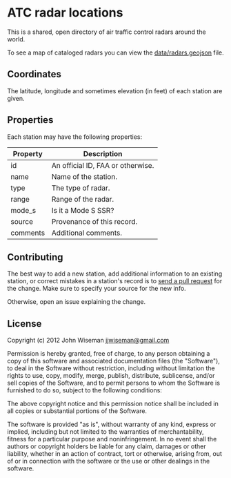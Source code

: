 ATC radar locations
======================

This is a shared, open directory of air traffic control radars around
the world.

To see a map of cataloged radars you can view the
[data/radars.geojson](data/radars.geojson) file.


Coordinates
-----------

The latitude, longitude and sometimes elevation (in feet) of each
station are given.


Properties
----------

Each station may have the following properties:

|Property |Description                             |
|---------|----------------------------------------|
|id       |An official ID, FAA or otherwise.       |
|name     |Name of the station.                    |
|type     |The type of radar.                      |
|range    |Range of the radar.                     |
|mode_s   |Is it a Mode S SSR?                     |
|source   |Provenance of this record.              |
|comments |Additional comments.                    |


Contributing
------------

The best way to add a new station, add additional information to an
existing station, or correct mistakes in a station's record is to
[send a pull
request](https://help.github.com/articles/using-pull-requests) for the
change.  Make sure to specify your source for the new info.

Otherwise, open an issue explaining the change.


License
-------
Copyright (c) 2012 John Wiseman jjwiseman@gmail.com

Permission is hereby granted, free of charge, to any person obtaining
a copy of this software and associated documentation files (the
"Software"), to deal in the Software without restriction, including
without limitation the rights to use, copy, modify, merge, publish,
distribute, sublicense, and/or sell copies of the Software, and to
permit persons to whom the Software is furnished to do so, subject to
the following conditions:

The above copyright notice and this permission notice shall be
included in all copies or substantial portions of the Software.

The software is provided "as is", without warranty of any kind,
express or implied, including but not limited to the warranties of
merchantability, fitness for a particular purpose and
noninfringement. In no event shall the authors or copyright holders be
liable for any claim, damages or other liability, whether in an action
of contract, tort or otherwise, arising from, out of or in connection
with the software or the use or other dealings in the software.
